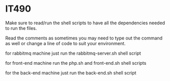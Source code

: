 # IT490

Make sure to read/run the shell scripts to have all the dependencies needed to run the files.

Read the comments as sometimes you may need to type out the command as well or change a line of code to suit your environment.

for rabbitmq machine just run the rabbitmq-server.sh shell script

for front-end machine run the php.sh and front-end.sh shell scripts

for the back-end machine just run the back-end.sh shell script
